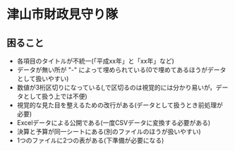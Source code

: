 # 津山市財政見守り隊
## 困ること
* 各項目のタイトルが不統一(「平成xx年」と「xx年」など)
* データが無い所が "-" によって埋められている(0で埋めてあるほうがデータとして扱いやすい)
* 数値が3桁区切りになっている(,で区切るのは視覚的には分かり易いが，データとして扱う上では不便)
* 視覚的な見た目を整えるための改行がある(データとして扱うとき前処理が必要)
* Excelデータによる公開である(一度CSVデータに変換する必要がある)
* 決算と予算が同一シートにある(別のファイルのほうが扱いやすい)
* 1つのファイルに2つの表がある(下準備が必要になる)

